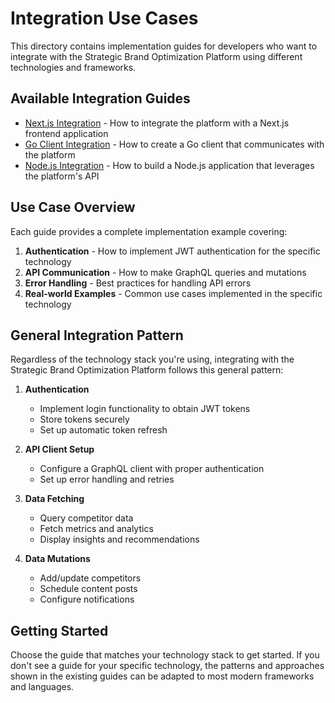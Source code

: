 # Integration Use Cases

This directory contains implementation guides for developers who want to integrate with the Strategic Brand Optimization Platform using different technologies and frameworks.

## Available Integration Guides

- [Next.js Integration](./nextjs.md) - How to integrate the platform with a Next.js frontend application
- [Go Client Integration](./go-client.md) - How to create a Go client that communicates with the platform
- [Node.js Integration](./nodejs.md) - How to build a Node.js application that leverages the platform's API

## Use Case Overview

Each guide provides a complete implementation example covering:

1. **Authentication** - How to implement JWT authentication for the specific technology
2. **API Communication** - How to make GraphQL queries and mutations
3. **Error Handling** - Best practices for handling API errors
4. **Real-world Examples** - Common use cases implemented in the specific technology

## General Integration Pattern

Regardless of the technology stack you're using, integrating with the Strategic Brand Optimization Platform follows this general pattern:

1. **Authentication**
   - Implement login functionality to obtain JWT tokens
   - Store tokens securely
   - Set up automatic token refresh

2. **API Client Setup**
   - Configure a GraphQL client with proper authentication
   - Set up error handling and retries

3. **Data Fetching**
   - Query competitor data
   - Fetch metrics and analytics
   - Display insights and recommendations

4. **Data Mutations**
   - Add/update competitors
   - Schedule content posts
   - Configure notifications

## Getting Started

Choose the guide that matches your technology stack to get started. If you don't see a guide for your specific technology, the patterns and approaches shown in the existing guides can be adapted to most modern frameworks and languages. 
